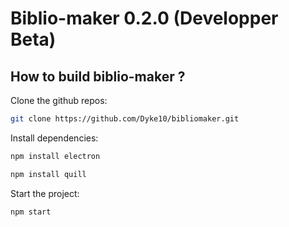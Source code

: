 # Biblio-maker 0.2.0 (Developper Beta)

## How to build biblio-maker ?

Clone the github repos:
```bash
git clone https://github.com/Dyke10/bibliomaker.git
```

Install dependencies:

```bash
npm install electron

npm install quill
```

Start the project:

```bash
npm start
```

